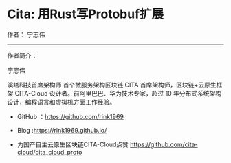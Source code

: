 # Cita: 用Rust写Protobuf扩展

作者： 宁志伟


---

作者简介：

宁志伟

溪塔科技首席架构师
首个微服务架构区块链 CITA 首席架构师，区块链+云原生框架 CITA-Cloud 设计者。前阿里巴巴、华为技术专家，超过 10 年分布式系统架构设计，编程语言和虚拟机方面工作经验。

- GitHub ：https://github.com/rink1969
- Blog   :https://rink1969.github.io/

- 为国产自主云原生区块链CITA-Cloud点赞 https://github.com/cita-cloud/cita_cloud_proto
